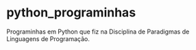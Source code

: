# python_programinhas
Programinhas em Python que fiz na Disciplina de Paradigmas de Linguagens de Programação.

